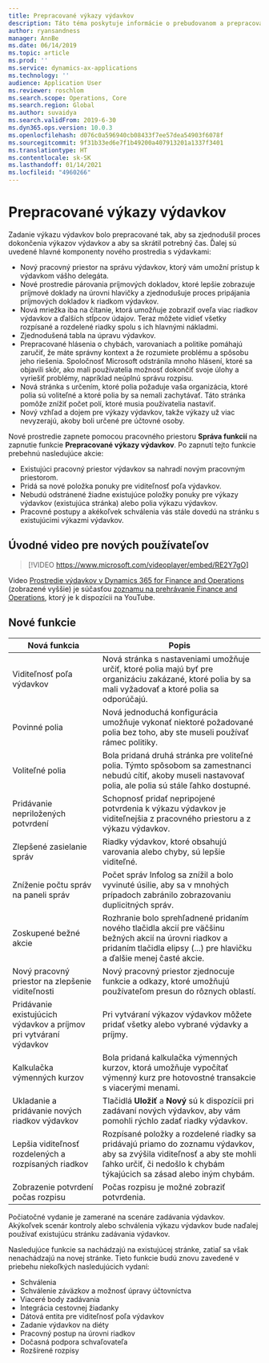 ```yaml
---
title: Prepracované výkazy výdavkov
description: Táto téma poskytuje informácie o prebudovanom a prepracovanom prostredí pre zadávanie výkazov výdavkov v aplikácii Microsoft Dynamics 365 Finance. Nové možnosti zjednodušujú proces dokončovania výkazov výdavkov a skracujú potrebný čas.
author: ryansandness
manager: AnnBe
ms.date: 06/14/2019
ms.topic: article
ms.prod: ''
ms.service: dynamics-ax-applications
ms.technology: ''
audience: Application User
ms.reviewer: roschlom
ms.search.scope: Operations, Core
ms.search.region: Global
ms.author: suvaidya
ms.search.validFrom: 2019-6-30
ms.dyn365.ops.version: 10.0.3
ms.openlocfilehash: d076c0a596940cb08433f7ee57dea54903f6078f
ms.sourcegitcommit: 9f31b33ed6e7f1b49200a407913201a1337f3401
ms.translationtype: HT
ms.contentlocale: sk-SK
ms.lasthandoff: 01/14/2021
ms.locfileid: "4960266"
---
```

# <a name="redesigned-expense-reports"></a>Prepracované výkazy výdavkov

Zadanie výkazu výdavkov bolo prepracované tak, aby sa zjednodušil proces dokončenia výkazov výdavkov a aby sa skrátil potrebný čas. Ďalej sú uvedené hlavné komponenty nového prostredia s výdavkami:

- Nový pracovný priestor na správu výdavkov, ktorý vám umožní prístup k výdavkom vášho delegáta.
- Nové prostredie párovania príjmových dokladov, ktoré lepšie zobrazuje príjmové doklady na úrovni hlavičky a zjednodušuje proces pripájania príjmových dokladov k riadkom výdavkov.
- Nová mriežka iba na čítanie, ktorá umožňuje zobraziť oveľa viac riadkov výdavkov a ďalších stĺpcov údajov. Teraz môžete vidieť všetky rozpísané a rozdelené riadky spolu s ich hlavnými nákladmi.
- Zjednodušená tabla na úpravu výdavkov.
- Prepracované hlásenia o chybách, varovaniach a politike pomáhajú zaručiť, že máte správny kontext a že rozumiete problému a spôsobu jeho riešenia. Spoločnosť Microsoft odstránila mnoho hlásení, ktoré sa objavili skôr, ako mali používatelia možnosť dokončiť svoje úlohy a vyriešiť problémy, napríklad neúplnú správu rozpisu.
- Nová stránka s určením, ktoré polia požaduje vaša organizácia, ktoré polia sú voliteľné a ktoré polia by sa nemali zachytávať. Táto stránka pomôže znížiť počet polí, ktoré musia používatelia nastaviť.
- Nový vzhľad a dojem pre výkazy výdavkov, takže výkazy už viac nevyzerajú, akoby boli určené pre účtovné osoby.

Nové prostredie zapnete pomocou pracovného priestoru **Správa funkcií** na zapnutie funkcie **Prepracované výkazy výdavkov**. Po zapnutí tejto funkcie prebehnú nasledujúce akcie:

- Existujúci pracovný priestor výdavkov sa nahradí novým pracovným priestorom.
- Pridá sa nové položka ponuky pre viditeľnosť poľa výdavkov.
- Nebudú odstránené žiadne existujúce položky ponuky pre výkazy výdavkov (existujúca stránka) alebo polia výkazu výdavkov.
- Pracovné postupy a akékoľvek schválenia vás stále dovedú na stránku s existujúcimi výkazmi výdavkov.

## <a name="getting-started-video-for-new-users"></a>Úvodné video pre nových používateľov

> [!VIDEO https://www.microsoft.com/videoplayer/embed/RE2Y7gO]

Video [Prostredie výdavkov v Dynamics 365 for Finance and Operations](https://youtu.be/Ocy-MsTvEE0) (zobrazené vyššie) je súčasťou [zoznamu na prehrávanie Finance and Operations](https://www.youtube.com/playlist?list=PLcakwueIHoT_SYfIaPGoOhloFoCXiUSyW), ktorý je k dispozícii na YouTube.

## <a name="new-features"></a>Nové funkcie

| Nová funkcia | Popis |
|---|----|
| Viditeľnosť poľa výdavkov | Nová stránka s nastaveniami umožňuje určiť, ktoré polia majú byť pre organizáciu zakázané, ktoré polia by sa mali vyžadovať a ktoré polia sa odporúčajú. |
| Povinné polia | Nová jednoduchá konfigurácia umožňuje vykonať niektoré požadované polia bez toho, aby ste museli používať rámec politiky. |
| Voliteľné polia | Bola pridaná druhá stránka pre voliteľné polia. Týmto spôsobom sa zamestnanci nebudú cítiť, akoby museli nastavovať polia, ale polia sú stále ľahko dostupné. |
| Pridávanie nepriložených potvrdení | Schopnosť pridať nepripojené potvrdenia k výkazu výdavkov je viditeľnejšia z pracovného priestoru a z výkazu výdavkov. |
| Zlepšené zasielanie správ | Riadky výdavkov, ktoré obsahujú varovania alebo chyby, sú lepšie viditeľné. |
| Zníženie počtu správ na paneli správ| Počet správ Infolog sa znížil a bolo vyvinuté úsilie, aby sa v mnohých prípadoch zabránilo zobrazovaniu duplicitných správ. |
| Zoskupené bežné akcie | Rozhranie bolo sprehľadnené pridaním nového tlačidla akcií pre väčšinu bežných akcií na úrovni riadkov a pridaním tlačidla elipsy (...) pre hlavičku a ďalšie menej časté akcie. |
| Nový pracovný priestor na zlepšenie viditeľnosti | Nový pracovný priestor zjednocuje funkcie a odkazy, ktoré umožňujú používateľom presun do rôznych oblastí. |
| Pridávanie existujúcich výdavkov a príjmov pri vytváraní výdavkov | Pri vytváraní výkazov výdavkov môžete pridať všetky alebo vybrané výdavky a príjmy. |
| Kalkulačka výmenných kurzov | Bola pridaná kalkulačka výmenných kurzov, ktorá umožňuje vypočítať výmenný kurz pre hotovostné transakcie s viacerými menami. |
| Ukladanie a pridávanie nových riadkov výdavkov | Tlačidlá **Uložiť** a **Nový** sú k dispozícii pri zadávaní nových výdavkov, aby vám pomohli rýchlo zadať riadky výdavkov. |
| Lepšia viditeľnosť rozdelených a rozpísaných riadkov | Rozpísané položky a rozdelené riadky sa pridávajú priamo do zoznamu výdavkov, aby sa zvýšila viditeľnosť a aby ste mohli ľahko určiť, či nedošlo k chybám týkajúcich sa zásad alebo iným chybám. |
| Zobrazenie potvrdení počas rozpisu | Počas rozpisu je možné zobraziť potvrdenia. |

Počiatočné vydanie je zamerané na scenáre zadávania výdavkov. Akýkoľvek scenár kontroly alebo schválenia výkazu výdavkov bude naďalej používať existujúcu stránku zadávania výdavkov.

Nasledujúce funkcie sa nachádzajú na existujúcej stránke, zatiaľ sa však nenachádzajú na novej stránke. Tieto funkcie budú znovu zavedené v priebehu niekoľkých nasledujúcich vydaní:

- Schválenia
- Schválenie záväzkov a možnosť úpravy účtovníctva
- Viaceré body zadávania
- Integrácia cestovnej žiadanky
- Dátová entita pre viditeľnosť poľa výdavkov
- Zadanie výdavkov na diéty
- Pracovný postup na úrovni riadkov
- Dočasná podpora schvaľovateľa
- Rozšírené rozpisy
